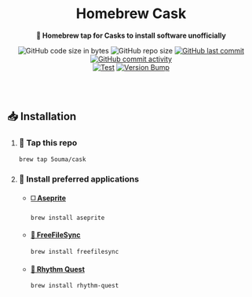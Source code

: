 <h1 align="center">Homebrew Cask</h1>

<div align="center">

**🍺 Homebrew tap for Casks to install software unofficially**

![GitHub code size in bytes](https://img.shields.io/github/languages/code-size/5ouma/homebrew-cask?style=flat-square)
![GitHub repo size](https://img.shields.io/github/repo-size/5ouma/homebrew-cask?style=flat-square)
[![GitHub last commit](https://img.shields.io/github/last-commit/5ouma/homebrew-cask?style=flat-square)](https://github.com/5ouma/homebrew-cask/commit/HEAD)
[![GitHub commit activity](https://img.shields.io/github/commit-activity/m/5ouma/homebrew-cask?style=flat-square)](https://github.com/5ouma/homebrew-cask/commits/main)
<br />
[![Test](https://img.shields.io/github/actions/workflow/status/5ouma/homebrew-cask/homebrew-test.yml?label=test&style=flat-square)](https://github.com/5ouma/homebrew-cask/actions/workflows/homebrew-test.yml)
[![Version Bump](https://img.shields.io/github/actions/workflow/status/5ouma/homebrew-cask/homebrew-bump.yml?label=version%20bump&style=flat-square)](https://github.com/5ouma/homebrew-cask/actions/workflows/homebrew-bump.yml)

</div>

<br /><br />

## 📥 Installation

1. ### 🚰 Tap this repo

   ```shell
   brew tap 5ouma/cask
   ```

1. ### 🥫 Install preferred applications

   - #### [◻️ Aseprite](https://www.aseprite.org)

     ```shell
     brew install aseprite
     ```

   - #### [🔄 FreeFileSync](https://freefilesync.org)

     ```shell
     brew install freefilesync
     ```

   - #### [🥁 Rhythm Quest](https://rhythmquestgame.com)

     ```shell
     brew install rhythm-quest
     ```
